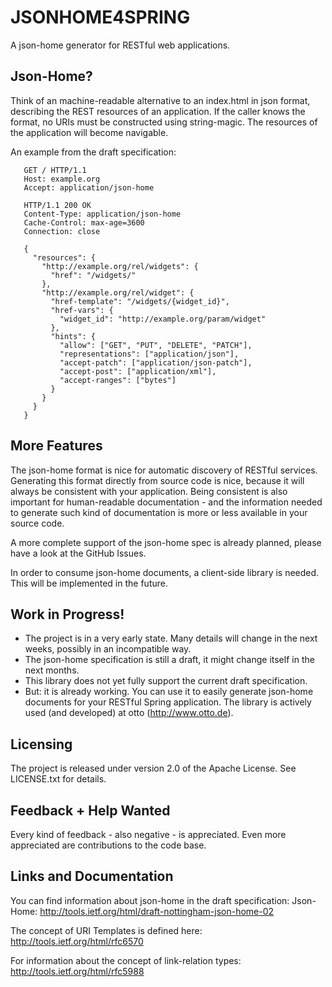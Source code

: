 # JSONHOME4SPRING

A json-home generator for RESTful web applications.

## Json-Home?

Think of an machine-readable alternative to an index.html in json format, describing the REST resources of an
application. If the caller knows the format, no URIs must be constructed using string-magic. The resources
of the application will become navigable.

An example from the draft specification:

```
   GET / HTTP/1.1
   Host: example.org
   Accept: application/json-home

   HTTP/1.1 200 OK
   Content-Type: application/json-home
   Cache-Control: max-age=3600
   Connection: close

   {
     "resources": {
       "http://example.org/rel/widgets": {
         "href": "/widgets/"
       },
       "http://example.org/rel/widget": {
         "href-template": "/widgets/{widget_id}",
         "href-vars": {
           "widget_id": "http://example.org/param/widget"
         },
         "hints": {
           "allow": ["GET", "PUT", "DELETE", "PATCH"],
           "representations": ["application/json"],
           "accept-patch": ["application/json-patch"],
           "accept-post": ["application/xml"],
           "accept-ranges": ["bytes"]
         }
       }
     }
   }
```

## More Features

The json-home format is nice for automatic discovery of RESTful services. Generating this format directly from source
code is nice, because it will always be consistent with your application. Being consistent is also important for
human-readable documentation - and the information needed to generate such kind of documentation is more or less
available in your source code.

A more complete support of the json-home spec is already planned, please have a look at the GitHub Issues. 

In order to consume json-home documents, a client-side library is needed. This will be implemented in the future.

## Work in Progress!

* The project is in a very early state. Many details will change in the next weeks, possibly in an incompatible way.
* The json-home specification is still a draft, it might change itself in the next months.
* This library does not yet fully support the current draft specification.
* But: it is already working. You can use it to easily generate json-home documents for your RESTful Spring application.
The library is actively used (and developed) at otto (http://www.otto.de).

## Licensing

The project is released under version 2.0 of the Apache License. See LICENSE.txt for details.

## Feedback + Help Wanted

Every kind of feedback - also negative - is appreciated. Even more appreciated are contributions to the code base.

## Links and Documentation

You can find information about json-home in the draft specification:
Json-Home: http://tools.ietf.org/html/draft-nottingham-json-home-02

The concept of URI Templates is defined here:
http://tools.ietf.org/html/rfc6570

For information about the concept of link-relation types:
http://tools.ietf.org/html/rfc5988
